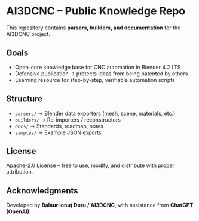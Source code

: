 # AI3DCNC – Public Knowledge Repo

This repository contains **parsers, builders, and documentation** for the AI3DCNC project.

## Goals
- Open-core knowledge base for CNC automation in Blender 4.2 LTS
- Defensive publication → protects ideas from being patented by others
- Learning resource for step-by-step, verifiable automation scripts

## Structure
- `parsers/` → Blender data exporters (mesh, scene, materials, etc.)
- `builders/` → Re-importers / reconstructors
- `docs/` → Standards, roadmap, notes
- `samples/` → Example JSON exports

## License
Apache-2.0 License – free to use, modify, and distribute with proper attribution.

## Acknowledgments
Developed by **Balaur Ionuț Doru / AI3DCNC**, with assistance from **ChatGPT (OpenAI)**.
